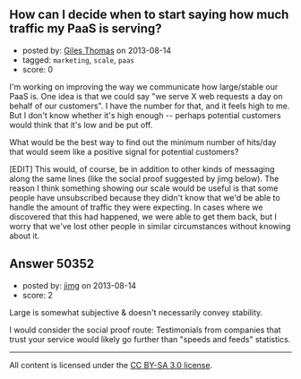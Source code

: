 ## How can I decide when to start saying how much traffic my PaaS is serving?

- posted by: [Giles Thomas](https://stackexchange.com/users/-1/1547-giles-thomas) on 2013-08-14
- tagged: `marketing`, `scale`, `paas`
- score: 0

I'm working on improving the way we communicate how large/stable our PaaS is.  One idea is that we could say "we serve X web requests a day on behalf of our customers".  I have the number for that, and it feels high to me.  But I don't know whether it's high enough -- perhaps potential customers would think that it's low and be put off.

What would be the best way to find out the minimum number of hits/day that would seem like a positive signal for potential customers?

[EDIT] This would, of course, be in addition to other kinds of messaging along the same lines (like the social proof suggested by jimg below).  The reason I think something showing our scale would be useful is that some people have unsubscribed because they didn't know that we'd be able to handle the amount of traffic they were expecting.  In cases where we discovered that this had happened, we were able to get them back, but I worry that we've lost other people in similar circumstances without knowing about it.


## Answer 50352

- posted by: [jimg](https://stackexchange.com/users/-1/2380-jimg) on 2013-08-14
- score: 2

Large is somewhat subjective & doesn't necessarily convey stability.

I would consider the social proof route: Testimonials from companies that trust your service would likely go further than "speeds and feeds" statistics. 



---

All content is licensed under the [CC BY-SA 3.0 license](https://creativecommons.org/licenses/by-sa/3.0/).
